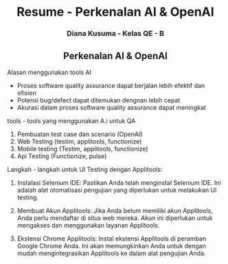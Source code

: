 <h1 align="center">Resume - Perkenalan AI & OpenAI</h1>
<h3 align="center">Diana Kusuma - Kelas QE - B</h3>


<h2 align="center">Perkenalan AI & OpenAI</h2>

Alasan menggunakan tools AI
- Proses software quality assurance dapat berjalan lebih efektif dan efisien
- Potensi bug/defect dapat ditemukan dengnan lebih cepat
- Akurasi dalam proses software  quality assurance dapat meningkat

tools - tools yang menggunakan A.i untuk QA
1. Pembuatan test case dan scenario (OpenAI)
2. Web Testing (testim, applitools, functionize)
3. Mobile testing (Testim, applitools, functionize)
4. Api Testing (Functionize, pulse)

Langkah - langkah untuk UI Testing dengan Applitools:
1. Instalasi Selenium IDE: Pastikan Anda telah menginstal Selenium IDE. Ini adalah alat otomatisasi pengujian yang diperlukan untuk melakukan UI testing.

2. Membuat Akun Applitools: Jika Anda belum memiliki akun Applitools, Anda perlu mendaftar di situs web mereka. Akun ini diperlukan untuk mengakses dan menggunakan layanan Applitools.

3. Ekstensi Chrome Applitools: Instal ekstensi Applitools di peramban Google Chrome Anda. Ini akan memungkinkan Anda untuk dengan mudah mengintegrasikan Applitools ke dalam alat pengujian Anda.
